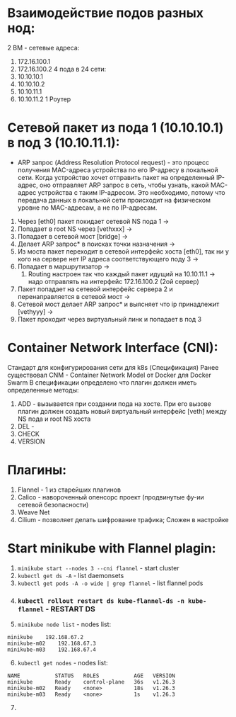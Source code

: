 # Взаимодействие подов разных нод:
2 ВМ - сетевые адреса:
1. 172.16.100.1
2. 172.16.100.2
4 пода в 24 сети:
1. 10.10.10.1
2. 10.10.10.2
3. 10.10.11.1
4. 10.10.11.2
1 Роутер

# Сетевой пакет из пода 1 (10.10.10.1) в под 3 (10.10.11.1):
* ARP запрос (Address Resolution Protocol request) - это процесс получения MAC-адреса устройства по его IP-адресу в локальной сети. Когда устройство хочет отправить пакет на определенный IP-адрес, оно отправляет ARP запрос в сеть, чтобы узнать, какой MAC-адрес устройства с таким IP-адресом. Это необходимо, потому что передача данных в локальной сети происходит на физическом уровне по MAC-адресам, а не по IP-адресам.

1. Через [eth0] пакет покидает сетевой NS пода 1 ->
2. Попадает в root NS через [vethxxx] ->
3. Попадает в сетевой мост [bridge] ->
4. Делает ARP запрос* в поисках точки назначения ->
5. Из моста пакет переходит в сетевой интерфейс хоста [eth0], так ни у кого на сервере нет IP адреса соответствующего поду 3 ->
6. Попадает в маршрутизатор ->
    1. Routing настроен так что каждый пакет идущий на 10.10.11.1 -> надо отправлять на интерфейс 172.16.100.2 (2ой сервер)
7. Пакет попадает на сетевой интерфейс сервера 2 и перенаправляется в сетевой мост ->
8. Сетевой мост делает ARP запрос* и выясняет что ip принадлежит [vethyyy] ->
9. Пакет проходит через виртуальный линк и попадает в под 3


# Container Network Interface (CNI):
Стандарт для конфигурирования сети для k8s (Спецификация)
Ранее существовал CNM - Container Network Model от Docker для Docker Swarm
В спецификации определено что плагин должен иметь определенные методы:
1. ADD - вызывается при создании пода на хосте. При его вызове плагин должен создать новый виртуальный интерфейс [veth] между NS пода и root NS хоста
2. DEL - 
3. CHECK
4. VERSION

# Плагины:
1. Flannel - 1 из старейших плагинов
2. Calico - навороченный опенсорс проект (продвинутые фу-ии сетевой безопасности)
3. Weave Net
4. Cilium - позволяет делать шифрование трафика; Сложен в настройке

# Start minikube with Flannel plagin:
1. `minikube start --nodes 3 --cni flannel` - start cluster
2. `kubectl get ds -A` - list daemonsets
3. `kubectl get pods -A -o wide | grep flannel` - list flannel pods
4. ### `kubectl rollout restart ds kube-flannel-ds -n kube-flannel` - RESTART DS
5. `minikube node list` - nodes list:
```
minikube	192.168.67.2
minikube-m02	192.168.67.3
minikube-m03	192.168.67.4
```
6. `kubectl get nodes` - nodes list:
```
NAME           STATUS   ROLES           AGE   VERSION
minikube       Ready    control-plane   36s   v1.26.3
minikube-m02   Ready    <none>          18s   v1.26.3
minikube-m03   Ready    <none>          1s    v1.26.3
```
7. 
